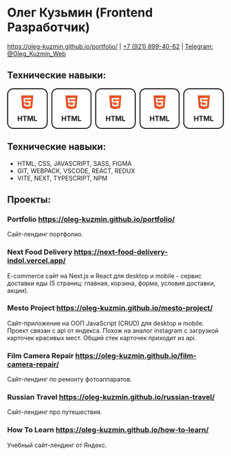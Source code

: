 <style>
  .skill {
    display: flex;
    flex-direction: column;
    justify-content: center;
    align-items: center;
    gap: 13px;
    width: 90px;
    height: 90px;
    border: 2px solid #000;
    border-radius: 14px;
    background-color: #fff;
  }

  .skill__icon { 
    height: 33px;  
  }

  .skill__name {
    text-transform: uppercase;
    font-size: 16px;
    font-style: normal;
    font-weight: 700;
    line-height: 1;
  }
  
  .skills-container {
    display: flex;
    gap: 9px;
  }
</style>

# Олег Кузьмин (Frontend Разработчик)

<a href="https://oleg-kuzmin.github.io/portfolio/">https://oleg-kuzmin.github.io/portfolio/</a>
<span>|</span>
<a href="tel:+79218994062">+7 (921) 899-40-62</a>
<span>|</span>
<a href="https://t.me/Oleg_Kuzmin_Web">Telegram: @Oleg_Kuzmin_Web</a>

## Технические навыки:

<div class="skills-container">
  <div class="skill">
    <img class="skill__icon" src='./images/skill-icon-html.svg' alt="Логотип html" />
    <span class="skill__name">html</span>
  </div>
  <div class="skill">
    <img class="skill__icon" src='./images/skill-icon-html.svg' alt="Логотип html" />
    <span class="skill__name">html</span>
  </div>
  <div class="skill">
    <img class="skill__icon" src='./images/skill-icon-html.svg' alt="Логотип html" />
    <span class="skill__name">html</span>
  </div>
  <div class="skill">
    <img class="skill__icon" src='./images/skill-icon-html.svg' alt="Логотип html" />
    <span class="skill__name">html</span>
  </div>
  <div class="skill">
    <img class="skill__icon" src='./images/skill-icon-html.svg' alt="Логотип html" />
    <span class="skill__name">html</span>
  </div>
</div>

## Технические навыки:

- HTML, CSS, JAVASCRIPT, SASS, FIGMA
- GIT, WEBPACK, VSCODE, REACT, REDUX
- VITE, NEXT, TYPESCRIPT, NPM

## Проекты:

### Portfolio https://oleg-kuzmin.github.io/portfolio/

Сайт-лендинг портфолио.

### Next Food Delivery https://next-food-delivery-indol.vercel.app/

E-commerce сайт на Next.js и React для desktop и mobile - сервис доставки еды (5 страниц: главная, корзина, форма, условия доставки, акции).

### Mesto Project https://oleg-kuzmin.github.io/mesto-project/

Сайт-приложение на ООП JavaScript (CRUD) для desktop и mobile. Проект связан с api от яндекса. Похож на аналог instagram с загрузкой карточек красивых мест. Общий стек карточек приходит из api.

### Film Camera Repair https://oleg-kuzmin.github.io/film-camera-repair/

Сайт-лендинг по ремонту фотоаппаратов.

### Russian Travel https://oleg-kuzmin.github.io/russian-travel/

Сайт-лендинг про путешествия.

### How To Learn https://oleg-kuzmin.github.io/how-to-learn/

Учебный сайт-лендинг от Яндекс.
